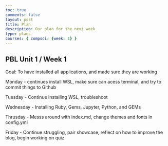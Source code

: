 ```yaml
---
toc: true
comments: false
layout: post
title: Plan
description: Our plan for the next week
type: plans
courses: { compsci: {week: 1} }
---
```


## PBL Unit 1 / Week 1
Goal: To have installed all applications, and made sure they are working

Monday - continues install WSL, make sure can acess terminal, and try to commit things to Github

Tuesday - Continue installing WSL, troubleshoot

Wednesday - Installing Ruby, Gems, Jupyter, Python, and GEMs

Thrusday - Messs around with index.md, change themes and fonts in config.yml

Friday - Continue struggling, pair showcase, reflect on how to improve the blog, begin working on quiz